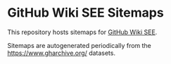 # GitHub Wiki SEE Sitemaps

This repository hosts sitemaps for [GitHub Wiki SEE][gws].

Sitemaps are autogenerated periodically from the https://www.gharchive.org/ datasets.

[gws]: https://github.com/nelsonjchen/github-wiki-see-rs
